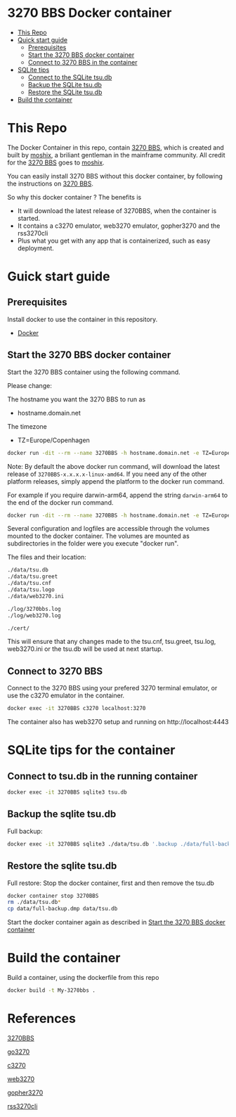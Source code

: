 # 3270 BBS Docker container

- [This Repo](#this-repo)
- [Quick start guide](#Quick-start-guide)
  - [Prerequisites](#Prerequisites) 
  - [Start the 3270 BBS docker container](#start-the-3270-bbs-docker-container)
  - [Connect to 3270 BBS in the container](#connect-to-3270-bbs)
- [SQLite tips](#sqlite-tips-for-the-container)
  - [Connect to the SQLite tsu.db](#connect-to-tsudb-in-the-running-container)
  - [Backup the SQLite tsu.db](#backup-the-sqlite-tsudb)
  - [Restore the SQLite tsu.db](#restore-the-sqlite-tsudb)
- [Build the container](#build-the-container)

# This Repo

The Docker Container in this repo, contain [3270 BBS](https://github.com/moshix/3270BBS), which is created and built by [moshix](https://github.com/moshix), a briliant gentleman in the mainframe community. 
All credit for the [3270 BBS](https://github.com/moshix/3270BBS) goes to [moshix](https://github.com/moshix).

You can easily install 3270 BBS without this docker container, by following the instructions on [3270 BBS](https://github.com/moshix/3270BBS).

So why this docker container ?
The benefits is 
- It will download the latest release of 3270BBS, when the container is started.
- It contains a c3270 emulator, web3270 emulator, gopher3270 and the rss3270cli 
- Plus what you get with any app that is containerized, such as easy deployment. 


# Guick start guide

## Prerequisites

Install docker to use the container in this repository.

* [Docker](https://www.docker.com/get-started)

## Start the 3270 BBS docker container

Start the 3270 BBS container using the following command.

Please change:

The hostname you want the 3270 BBS to run as
* hostname.domain.net 

The timezone
* TZ=Europe/Copenhagen


```sh
docker run -dit --rm --name 3270BBS -h hostname.domain.net -e TZ=Europe/Copenhagen -v ./data:/opt/3270bbs/data -v ./cert:/opt/3270bbs/cert -v ./log:/var/log -p 2022:2022 -p 9000:9000 -p 3270:3270 -p 3271:3271 -p 4443:443 mhardingdk/3270bbs:latest
```

Note: By default the above docker run command, will download the latest release of ``` 3270BBS-x.x.x.x-linux-amd64 ```. If you need any of the other platform releases, simply append the platform to the docker run command. 

For example if you require darwin-arm64, append the string ```darwin-arm64``` to the end of the docker run command.

```sh
docker run -dit --rm --name 3270BBS -h hostname.domain.net -e TZ=Europe/Copenhagen -v ./data:/opt/3270bbs/data -v ./cert:/opt/3270bbs/cert -v ./log:/var/log -p 2022:2022 -p 9000:9000 -p 3270:3270 -p 3271:3271 -p 4443:443 mhardingdk/3270bbs:latest darwin-arm64
```

Several configuration and logfiles are accessible through the volumes mounted to the docker container. The volumes are mounted as subdirectories in the folder were you execute "docker run".

The files and their location:
```sh
./data/tsu.db
./data/tsu.greet
./data/tsu.cnf
./data/tsu.logo
./data/web3270.ini

./log/3270bbs.log
./log/web3270.log

./cert/
```

This will ensure that any changes made to the tsu.cnf, tsu.greet, tsu.log, web3270.ini or the tsu.db will be used at next startup.

## Connect to 3270 BBS

Connect to the 3270 BBS using your prefered 3270 terminal emulator, or use the c3270 emulator in the container.

```sh
docker exec -it 3270BBS c3270 localhost:3270
```

The container also has web3270 setup and running on http://localhost:4443

# SQLite tips for the container

## Connect to tsu.db in the running container

```sh
docker exec -it 3270BBS sqlite3 tsu.db
```

## Backup the sqlite tsu.db

Full backup:
```sh
docker exec -it 3270BBS sqlite3 ./data/tsu.db '.backup ./data/full-backup.dmp'

```

## Restore the sqlite tsu.db

Full restore:
Stop the docker container, first and then remove the tsu.db

```sh
docker container stop 3270BBS
rm ./data/tsu.db* 
cp data/full-backup.dmp data/tsu.db
```

Start the docker container again as described in [Start the 3270 BBS docker container](#start-the-3270-bbs-docker-container)

# Build the container

Build a container, using the dockerfile from this repo

```sh
docker build -t My-3270bbs .
```

# References

[3270BBS](https://github.com/moshix/3270BBS/releases)

[go3270](https://github.com/racingmars/go3270)

[c3270](https://x3270.miraheze.org/wiki/C3270)

[web3270](https://github.com/MVS-sysgen/web3270)

[gopher3270](https://github.com/ErnieTech101/gopher3270)

[rss3270cli](https://github.com/MortenHarding/rss3270cli)


